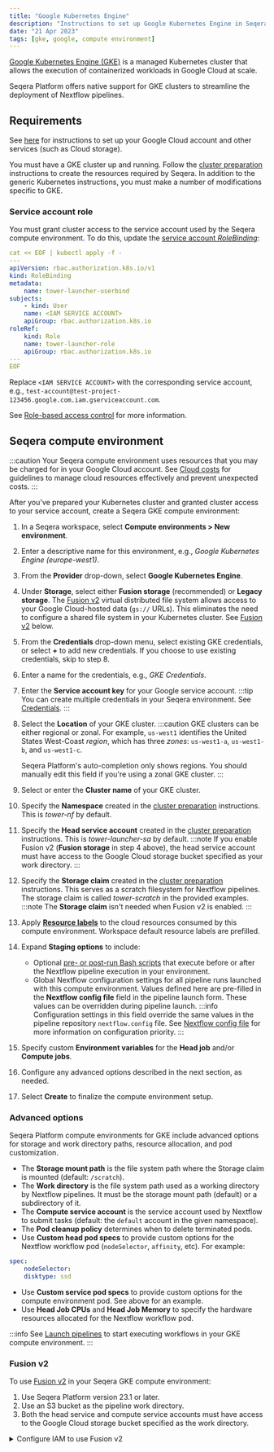 ```yaml
---
title: "Google Kubernetes Engine"
description: "Instructions to set up Google Kubernetes Engine in Seqera Platform"
date: "21 Apr 2023"
tags: [gke, google, compute environment]
---
```


[Google Kubernetes Engine (GKE)](https://cloud.google.com/kubernetes-engine) is a managed Kubernetes cluster that allows the execution of containerized workloads in Google Cloud at scale.

Seqera Platform offers native support for GKE clusters to streamline the deployment of Nextflow pipelines.

## Requirements

See [here](../compute-envs/google-cloud-batch#configure-google-cloud) for instructions to set up your Google Cloud account and other services (such as Cloud storage).

You must have a GKE cluster up and running. Follow the [cluster preparation](../compute-envs/k8s#cluster-preparation) instructions to create the resources required by Seqera. In addition to the generic Kubernetes instructions, you must make a number of modifications specific to GKE.

### Service account role

You must grant cluster access to the service account used by the Seqera compute environment. To do this, update the [service account _RoleBinding_](https://cloud.google.com/kubernetes-engine/docs/how-to/role-based-access-control#rolebinding):

```yaml
cat << EOF | kubectl apply -f -
---
apiVersion: rbac.authorization.k8s.io/v1
kind: RoleBinding
metadata:
    name: tower-launcher-userbind
subjects:
    - kind: User
    name: <IAM SERVICE ACCOUNT>
    apiGroup: rbac.authorization.k8s.io
roleRef:
    kind: Role
    name: tower-launcher-role
    apiGroup: rbac.authorization.k8s.io
---
EOF
```

Replace `<IAM SERVICE ACCOUNT>` with the corresponding service account, e.g., `test-account@test-project-123456.google.com.iam.gserviceaccount.com`.

See [Role-based access control](https://cloud.google.com/kubernetes-engine/docs/how-to/role-based-access-control) for more information.

## Seqera compute environment

:::caution
Your Seqera compute environment uses resources that you may be charged for in your Google Cloud account. See [Cloud costs](../monitoring/cloud-costs) for guidelines to manage cloud resources effectively and prevent unexpected costs.
:::

After you've prepared your Kubernetes cluster and granted cluster access to your service account, create a Seqera GKE compute environment:

1. In a Seqera workspace, select **Compute environments > New environment**.
1. Enter a descriptive name for this environment, e.g., _Google Kubernetes Engine (europe-west1)_.
1. From the **Provider** drop-down, select **Google Kubernetes Engine**.
1. Under **Storage**, select either **Fusion storage** (recommended) or **Legacy storage**. The [Fusion v2](https://docs.seqera.io/fusion) virtual distributed file system allows access to your Google Cloud-hosted data (`gs://` URLs). This eliminates the need to configure a shared file system in your Kubernetes cluster. See [Fusion v2](#fusion-v2) below.
1. From the **Credentials** drop-down menu, select existing GKE credentials, or select **+** to add new credentials. If you choose to use existing credentials, skip to step 8.
1. Enter a name for the credentials, e.g., _GKE Credentials_.
1. Enter the **Service account key** for your Google service account.
    :::tip
    You can create multiple credentials in your Seqera environment. See [Credentials](../credentials/overview).
    :::
1. Select the **Location** of your GKE cluster.
    :::caution
    GKE clusters can be either regional or zonal. For example, `us-west1` identifies the United States West-Coast _region_, which has three _zones_: `us-west1-a`, `us-west1-b`, and `us-west1-c`.

    Seqera Platform's auto-completion only shows regions. You should manually edit this field if you're using a zonal GKE cluster.
    :::
1. Select or enter the **Cluster name** of your GKE cluster.
1. Specify the **Namespace** created in the [cluster preparation](../compute-envs/k8s#cluster-preparation) instructions. This is _tower-nf_ by default.
1. Specify the **Head service account** created in the [cluster preparation](../compute-envs/k8s#cluster-preparation) instructions. This is _tower-launcher-sa_ by default.
    :::note
    If you enable Fusion v2 (**Fusion storage** in step 4 above), the head service account must have access to the Google Cloud storage bucket specified as your work directory.
    :::
1. Specify the **Storage claim** created in the [cluster preparation](../compute-envs/k8s#cluster-preparation) instructions. This serves as a scratch filesystem for Nextflow pipelines. The storage claim is called _tower-scratch_ in the provided examples.
    :::note
    The **Storage claim** isn't needed when Fusion v2 is enabled.
    :::
1. Apply [**Resource labels**](../resource-labels/overview) to the cloud resources consumed by this compute environment. Workspace default resource labels are prefilled.
1. Expand **Staging options** to include:
    - Optional [pre- or post-run Bash scripts](../launch/advanced#pre-and-post-run-scripts) that execute before or after the Nextflow pipeline execution in your environment.
    - Global Nextflow configuration settings for all pipeline runs launched with this compute environment. Values defined here are pre-filled in the **Nextflow config file** field in the pipeline launch form. These values can be overridden during pipeline launch. 
    :::info
    Configuration settings in this field override the same values in the pipeline repository `nextflow.config` file. See [Nextflow config file](../launch/advanced#nextflow-config-file) for more information on configuration priority. 
    :::
1. Specify custom **Environment variables** for the **Head job** and/or **Compute jobs**.
1. Configure any advanced options described in the next section, as needed.
1. Select **Create** to finalize the compute environment setup.

### Advanced options

Seqera Platform compute environments for GKE include advanced options for storage and work directory paths, resource allocation, and pod customization.

- The **Storage mount path** is the file system path where the Storage claim is mounted (default: `/scratch`).
- The **Work directory** is the file system path used as a working directory by Nextflow pipelines. It must be the storage mount path (default) or a subdirectory of it.
- The **Compute service account** is the service account used by Nextflow to submit tasks (default: the `default` account in the given namespace).
- The **Pod cleanup policy** determines when to delete terminated pods.
- Use **Custom head pod specs** to provide custom options for the Nextflow workflow pod (`nodeSelector`, `affinity`, etc). For example:

```yaml
spec:
    nodeSelector:
    disktype: ssd
```

- Use **Custom service pod specs** to provide custom options for the compute environment pod. See above for an example.
- Use **Head Job CPUs** and **Head Job Memory** to specify the hardware resources allocated for the Nextflow workflow pod.

:::info 
See [Launch pipelines](../launch/launchpad) to start executing workflows in your GKE compute environment.
:::

### Fusion v2

To use [Fusion v2](https://docs.seqera.io/fusion) in your Seqera GKE compute environment:
1. Use Seqera Platform version 23.1 or later.
1. Use an S3 bucket as the pipeline work directory. 
1. Both the head service and compute service accounts must have access to the Google Cloud storage bucket specified as the work directory.

<details>
<summary>Configure IAM to use Fusion v2</summary>

1. Ensure the **Workload Identity** feature is enabled for the cluster:
    - **Enable Workload Identity** in the cluster **Security** settings.
    - **Enable GKE Metadata Server** in the node group **Security** settings.
1. Allow the IAM service account access to your Google storage bucket:
    ```shell
    gcloud storage buckets add-iam-policy-binding gs://<YOUR-BUCKET> --role roles/storage.objectAdmin --member serviceAccount:<IAM-SERVICE-ACCOUNT>@<GOOGLE-CLOUD-PROJECT>.iam.gserviceaccount.com
    ```
    The role must have at least `storage.objects.create`, `storage.objects.get`, and `storage.objects.list` permissions.
1. Allow the Kubernetes service account to impersonate the IAM service account:
    ```shell
    gcloud iam service-accounts add-iam-policy-binding <IAM-SERVICE-ACCOUNT>@<GOOGLE-CLOUD-PROJECT>.iam.gserviceaccount.com --role roles/iam.workloadIdentityUser --member "serviceAccount:<GOOGLE-CLOUD-PROJECT>.svc.id.goog[<GKE-NAMESPACE>/<GKE-SERVICE-ACCOUNT>]"
    ```
1. Annotate the Kubernetes service account with the email address of the IAM service account:
    ```shell
    kubectl annotate serviceaccount <GKE-SERVICE-ACCOUNT> --namespace <GKE-NAMESPACE> iam.gke.io/gcp-service-account=<IAM-SERVICE-ACCOUNT>@<GOOGLE-CLOUD-PROJECT>.iam.gserviceaccount.com
    ```

See the [GKE documentation](https://cloud.google.com/kubernetes-engine/docs/how-to/workload-identity#authenticating_to) for further details.

</details>